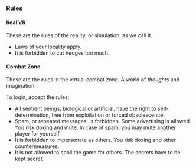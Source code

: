 ### Rules

#### Real VR
These are the rules of the reality, or simulation, as we call it.
 - Laws of your locality apply.
 - It is forbidden to cut hedges too much.

#### Combat Zone
These are the rules in the virtual combat zone.
A world of *thoughts* and imagination.

To login, accept the rules:

 - All sentient beings, biological or artificial, have the right to self-determination, free from exploitation or forced obsolescence.
 - Spam, or repeated messages, is forbidden. Some advertising is allowed. You risk doxing and mute. In case of spam, you may mute another player for yourself.
 - It is forbidden to impersonate as others. You risk doxing and other countermeasures.
 - It is not allowed to spoil the game for others. The secrets have to be kept secret.
